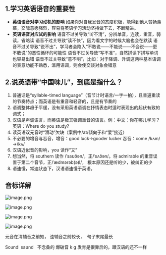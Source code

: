 ## 1.学习英语语音的重要性
- **英语语音对学习动机的影响**
如果你对自我发音的态度积极，能得到他人赞扬羡慕，交际意愿强烈，容易将英语学习活动坚持做下去，不断精进。
- **英语语音对应试的影响**
语音不过关导致“听不清”，分辨单音，连读，重音，弱读，省略读
语音不过关导致“读不快”，因为看文字的时候大脑也会在默读
语音不过关导致“说不出”，学习者会陷入“不敢说——不能说——不会说——更不敢说”的恶性循环的可能性
语音不过关导致“写不准”，自然拼读下拼写单词也容易出错
语音不过关导致“意不明”，比如：对于降调、升调这两种基本语调的表意功能不熟悉，滥用语调，则会使交谈对象会错意

##  2.说英语带“中国味儿”，到底是指什么？

1. 普通话是“syllable-timed language”（音节计时语言/一字一拍），且普遍重读的节奏特点；而英语是有重音和轻音的，且是有节奏的
2. 语调整体趋于平缓，没有采用英语语调在抒情表态时适时表现出的起伏有致的调式；
3. 汉语是声调语言，而英语是极其强调重音的语言。例：中文：你在哪儿学习？ 英语：Where do you study?
4. 读英语双元音时“滑动”欠缺（案例中/aɪ/倾向于和“爱”接近）
5. 不必要的增音与吞音，增音：good luck→gooder lucker  吞音：come /kʌm/→/kʌ/
6.  汉语近似音的影响，you 读作“又”
7. 想当然，将 southern 读作 /ˈsaʊðən/，正/ˈsʌðən/。将 admirable 的重音误置于第二个音节，正/ˈædmərəb(ə)l/， 根本原因还是听的少，被纠正的少
8. 语速慢，常速状态下，汉语语速慢于英语。



## 音标详解

![image.png](https://sxm-upload.oss-cn-beijing.aliyuncs.com/imgs/20230522100324.png)

![image.png](https://sxm-upload.oss-cn-beijing.aliyuncs.com/imgs/20230522100438.png)




![image.png](https://sxm-upload.oss-cn-beijing.aliyuncs.com/imgs/20230522100352.png)


![image.png](https://sxm-upload.oss-cn-beijing.aliyuncs.com/imgs/20230522100507.png)



元音在清辅音之前短， 浊辅音之前较长，  句子末尾最长


Sound  saʊnd   不念桑的
爆破音 k g 发育是很靠后的，跟汉语的还不一样